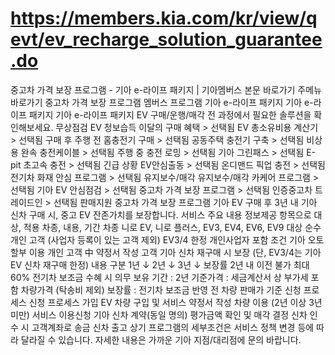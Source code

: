 # https://members.kia.com/kr/view/qevt/ev_recharge_solution_guarantee.do

중고차 가격 보장 프로그램 - 기아 e-라이프 패키지 | 기아멤버스
본문 바로가기
주메뉴 바로가기
중고차 가격 보장 프로그램
멤버스 프로그램
기아 e-라이프 패키지
기아 e-라이프 패키지
기아 e-라이프 패키지
EV 구매/운행/매각 전 과정에서 필요한 솔루션을 확인해보세요.
무상점검
EV 정보습득
이달의 구매 혜택 >
선택됨
EV 총소유비용 계산기 >
선택됨
구매 후
주행 전
홈충전기 구매 >
선택됨
공동주택 충전기 구축 >
선택됨
비상용 완속 충전케이블 >
선택됨
주행 중
충전 로밍 >
선택됨
기아 그린패스 >
선택됨
E-pit 초고속 충전 >
선택됨
긴급 상황
EV안심출동 >
선택됨
온디맨드 픽업 충전 >
선택됨
전기차 화재 안심 프로그램 >
선택됨
유지보수/매각
유지보수/매각
카케어 프로그램 >
선택됨
기아 EV 안심점검 >
선택됨
중고차 가격 보장 프로그램 >
선택됨
인증중고차 트레이드인 >
선택됨
판매지원
중고차 가격 보장 프로그램
기아 EV 구매 후 3년 내 기아 신차 구매 시, 중고 EV 잔존가치를 보장합니다.
서비스 주요 내용 정보제공 항목으로 대상, 적용 차종, 내용, 기간
차종
니로 EV, 니로 플러스, EV3, EV4, EV6, EV9
대상
순수 개인 고객 (사업자 등록이 있는 고객 제외)
EV3/4 한정 개인사업자 포함
조건
기아 오토할부 이용 개인 고객
中
약정서 작성 고객
기아 신차 재구매 시 보장 (단, EV3/4는 기아 EV 신차 재구매 한정)
내용
구분
1년 ↓
2년 ↓
3년 ↓
보장률
2년 내 이전 불가
최대 60%
전기차 보조금 수혜 시 의무 보유 기간 : 2년
기준가격 : 세금계산서 상 부가세 포함 차량가격 (탁송비 제외)
보장률 : 전기차 보조금 반영 전 차량 판매가 기준
신청 프로세스
신청 프로세스
가입
EV 차량 구입 및 서비스 약정서 작성
차량 이용 (2년 이상 3년 미만)
서비스 이용신청
기아 신차 계약(동일 명의)
평가금액 확인 및 매각 결정
신차 인수 시 고객계좌로 송금
신차 출고
상기 프로그램의 세부조건은 서비스 정책 변경 등에 따라 달라질 수 있습니다.
자세한 내용은 가까운 기아 지점/대리점에 문의 바랍니다.